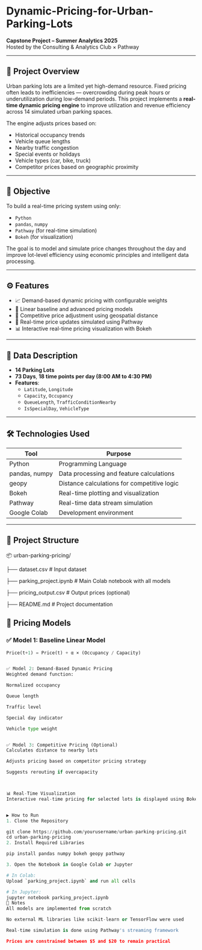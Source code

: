 # Dynamic-Pricing-for-Urban-Parking-Lots

**Capstone Project – Summer Analytics 2025**  
Hosted by the Consulting & Analytics Club × Pathway

---

## 📌 Project Overview

Urban parking lots are a limited yet high-demand resource. Fixed pricing often leads to inefficiencies — overcrowding during peak hours or underutilization during low-demand periods. This project implements a **real-time dynamic pricing engine** to improve utilization and revenue efficiency across 14 simulated urban parking spaces.

The engine adjusts prices based on:
- Historical occupancy trends
- Vehicle queue lengths
- Nearby traffic congestion
- Special events or holidays
- Vehicle types (car, bike, truck)
- Competitor prices based on geographic proximity

---

## 🎯 Objective

To build a real-time pricing system using only:
- `Python`
- `pandas`, `numpy`
- `Pathway` (for real-time simulation)
- `Bokeh` (for visualization)

The goal is to model and simulate price changes throughout the day and improve lot-level efficiency using economic principles and intelligent data processing.

---

## ⚙️ Features

- 📈 Demand-based dynamic pricing with configurable weights
- 🧠 Linear baseline and advanced pricing models
- 📍 Competitive price adjustment using geospatial distance
- 🔄 Real-time price updates simulated using Pathway
- 📊 Interactive real-time pricing visualization with Bokeh

---

## 🧪 Data Description

- **14 Parking Lots**
- **73 Days**, **18 time points per day (8:00 AM to 4:30 PM)**
- **Features**:
  - `Latitude`, `Longitude`
  - `Capacity`, `Occupancy`
  - `QueueLength`, `TrafficConditionNearby`
  - `IsSpecialDay`, `VehicleType`

---

## 🛠 Technologies Used

| Tool            | Purpose                                    |
|-----------------|--------------------------------------------|
| Python          | Programming Language                       |
| pandas, numpy   | Data processing and feature calculations   |
| geopy           | Distance calculations for competitive logic|
| Bokeh           | Real-time plotting and visualization       |
| Pathway         | Real-time data stream simulation           |
| Google Colab    | Development environment                    |

---

## 📁 Project Structure

📦 urban-parking-pricing/

├── dataset.csv # Input dataset

├── parking_project.ipynb # Main Colab notebook with all models

├── pricing_output.csv # Output prices (optional)

├── README.md # Project documentation




## 🧠 Pricing Models

### ✅ Model 1: Baseline Linear Model
```python
Price(t+1) = Price(t) + α × (Occupancy / Capacity)


✅ Model 2: Demand-Based Dynamic Pricing
Weighted demand function:

Normalized occupancy

Queue length

Traffic level

Special day indicator

Vehicle type weight


✅ Model 3: Competitive Pricing (Optional)
Calculates distance to nearby lots

Adjusts pricing based on competitor pricing strategy

Suggests rerouting if overcapacity



📊 Real-Time Visualization
Interactive real-time pricing for selected lots is displayed using Bokeh, simulating live pricing updates with data streaming.


▶️ How to Run
1. Clone the Repository

git clone https://github.com/yourusername/urban-parking-pricing.git
cd urban-parking-pricing
2. Install Required Libraries

pip install pandas numpy bokeh geopy pathway

3. Open the Notebook in Google Colab or Jupyter

# In Colab:
Upload `parking_project.ipynb` and run all cells

# In Jupyter:
jupyter notebook parking_project.ipynb
📌 Notes
All models are implemented from scratch

No external ML libraries like scikit-learn or TensorFlow were used

Real-time simulation is done using Pathway's streaming framework

Prices are constrained between $5 and $20 to remain practical


